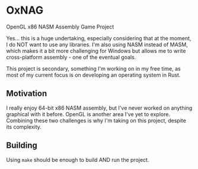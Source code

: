 # OxNAG

OpenGL x86 NASM Assembly Game Project

Yes... this is a huge undertaking, especially considering that at the moment, I do NOT want to use any libraries. I'm also using NASM instead of MASM, which makes it a bit more challenging for Windows but allows me to write cross-platform assembly - one of the eventual goals.

This project is secondary, something I'm working on in my free time, as most of my current focus is on developing an operating system in Rust.

## Motivation

I really enjoy 64-bit x86 NASM assembly, but I've never worked on anything graphical with it before. OpenGL is another area I've yet to explore. Combining these two challenges is why I'm taking on this project, despite its complexity.

## Building

Using `make` should be enough to build AND run the project.
